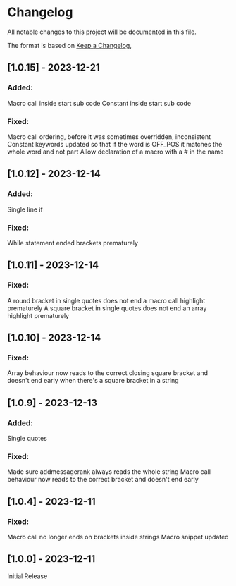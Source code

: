 # Changelog

All notable changes to this project will be documented in this file.

The format is based on [Keep a Changelog](https://keepachangelog.com/en/1.0.0/),

## [1.0.15] - 2023-12-21

### Added:

Macro call inside start sub code
Constant inside start sub code

### Fixed:

Macro call ordering, before it was sometimes overridden, inconsistent
Constant keywords updated so that if the word is OFF_POS it matches the whole word and not part
Allow declaration of a macro with a # in the name


## [1.0.12] - 2023-12-14

### Added:

Single line if

### Fixed:

While statement ended brackets prematurely

## [1.0.11] - 2023-12-14

### Fixed:

A round bracket in single quotes does not end a macro call highlight prematurely
A square bracket in single quotes does not end an array highlight prematurely

## [1.0.10] - 2023-12-14

### Fixed:

Array behaviour now reads to the correct closing square bracket and doesn't end early when there's a square bracket in a string

## [1.0.9] - 2023-12-13

### Added: 

Single quotes

### Fixed:

Made sure addmessagerank always reads the whole string
Macro call behaviour now reads to the correct bracket and doesn't end early

## [1.0.4] - 2023-12-11

### Fixed:

Macro call no longer ends on brackets inside strings
Macro snippet updated



## [1.0.0] - 2023-12-11

Initial Release